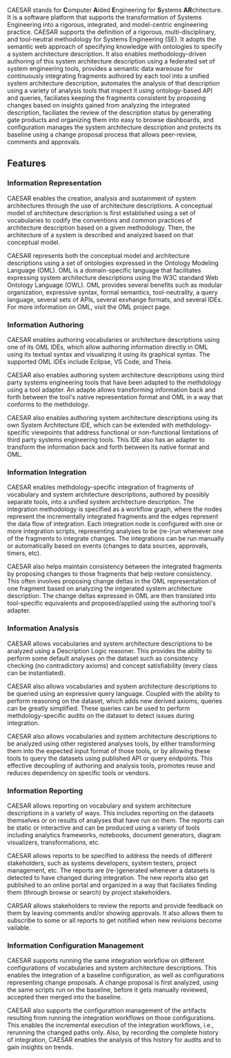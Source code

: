 CAESAR stands for **C**omputer **A**ided **E**ngineering for **S**ystems **AR**chitecture. It is a software platform that supports the transformation of Systems Engineering into a rigorous, integrated, and model-centric engineering practice. CAESAR supports the definition of a rigorous, multi-disciplinary, and tool-neutral methodology for Systems Engineering (SE). It adopts the semantic web approach of specifying knowledge with ontologies to specify a system architecture description. It also enables methodology-driven authoring of this system architecture description using a federated set of system engineering tools, provides a semantic data wareouse for continuously integrating fragments authored by each tool into a unified system architecture description, automates the analysis of that description using a variety of analysis tools that inspect it using ontology-based API and queries, faciliates keeping the fragments consistent by proposing changes based on insights gained from analyzing the integrated description, faciliates the review of the description status by generating gate products and organizing them into easy to browse dashboards, and configuration manages the system architecture description and protects its baseline using a change proposal process that allows peer-review, comments and approvals.

## Features

### Information Representation

CAESAR enables the creation, analysis and sustainment of system architectures through the use of architecture descriptions. A conceptual model of architecture description is first established using a set of vocabularies to codify the conventions and common practices of architecture description based on a given methodology. Then, the architecture of a system is described and analyzed based on that conceptual model.

CAESAR represents both the conceptual model and architecture descriptions using a set of ontologies expressed in the Ontology Modeling Language (OML). OML is a domain-specific language that facilitates expressing system architecture descriptions using the W3C standard Web Ontology Language (OWL). OML provides several benefits such as modular organization, expressive syntax, formal semantics, tool-neutrality, a query language, several sets of APIs, several exvhange formats, and several IDEs. For more information on OML, visit the OML project page.

### Information Authoring

CAESAR enables authoring vocabularies or architecture descriptions using one of its OML IDEs, which allow authoring information directly in OML using its textual syntax and visualizing it using its graphical syntax. The supported OML IDEs include Eclipse, VS Code, and Theia.

CAESAR also enables authoring system architecture descriptions using third party systems engineering tools that have been adapted to the methdology using a tool adapter. An adapte allows transforming information back and forth between the tool's native representation format and OML in a way that conforms to the methdology. 

CAESAR also enables authoring system architecture descriptions using its own System Architecture IDE, which can be extended with methdology-specific viewpoints that address functional or non-functional limitations of third party systems engineering tools. This IDE also has an adapter to transform the information back and forth between its native format and OML.

### Information Integration

CAESAR enables methdology-specific integration of fragments of vocabulary and system architecture descriptions, authored by possibly separate tools, into a unified system architecture description. The integration methodology is specified as a workflow graph, where the nodes represent the incrementally integrated fragments and the edges represent the data flow of integration. Each integration node is configured with one or more integration scripts, representing analyses to be (re-)run whenever one of the fragments to integrate changes. The integrations can be run manually or automatically based on events (changes to data sources, approvals, timers, etc).

CAESAR also helps maintain consistency between the integrated fragments by proposing changes to those fragments that help restore consistency. This often involves proposing change deltas in the OML representation of one fragment based on analyzing the intgerated system architecture description. The change deltas expressed in OML are then translated into tool-specific equivalents and proposed/applied using the authoring tool's adapter.

### Information Analysis

CAESAR allows vocabularies and system architecture descriptions to be analyzed using a Description Logic reasoner. This provides the ability to perform some default analyses on the dataset such as consistency checking (no contradictory axioms) and concept satisfiability (every class can be instantiated). 

CAESAR also allows vocabularies and system architecture descriptions to be queried using an expressive query language. Coupled with the ability to perform reasoning on the dataset, which adds new derived axioms, queries can be greatly simplified. These queries can be used to perform methdology-specific audits on the dataset to detect issues during integration.

CAESAR also allows vocabularies and system architecture descriptions to be analyzed using other registered analyses tools, by either transforming them into the expected input format of those tools, or by allowing these tools to query the datasets using published API or query endpoints. This effective decoupling of authoring and analysis tools, promotes reuse and reduces dependency on specific tools or vendors.

### Information Reporting

CAESAR allows reporting on vocabulary and system architecture descriptions in a variety of ways. This includes reporting on the datasets themselves or on results of analyses that have run on them. The reports can be static or interactive and can be produced using a variety of tools including analytics frameworks, notebooks, document generators, diagram visualizers, transformations, etc. 

CAESAR allows reports to be specified to address the needs of different stakeholders, such as systems developers, system testers, project management, etc. The reports are (re-)generated whenever a datasets is detected to have changed during integration. The new reports also get published to an online portal and organized in a way that faciliates finding them (through browse or search) by project stakeholders.

CARSAR allows stakeholders to review the reports and provide feedback on them by leaving comments and/or showing approvals. It also allows them to subscribe to some or all reports to get notified when new revisions become vailable.

### Information Configuration Management

CAESAR supports running the same integration workflow on different configurations of vocabularies and system architecture descriptions. This enables the integration of a baseline configuration, as well as configurations representing change proposals. A change proposal is first analyzed, using the same scripts run on the baseline, before it gets manually reviewed, accepted then merged into the baseline.

CAESAR also supports the configurattion management of the artifacts resulting from running the integration workflows on those configurations. This enables the incremental execution of the integration workflows, i.e., rerunning the changed paths only. Also, by recording the complete history of integration, CAESAR enables the analysis of this history for audits and to gain insights on trends.
